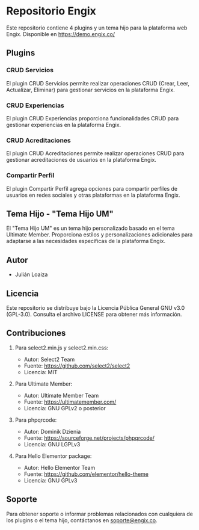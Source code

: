 # Repositorio Engix

Este repositorio contiene 4 plugins y un tema hijo para la plataforma web Engix. Disponible en https://demo.engix.co/

## Plugins

### CRUD Servicios

El plugin CRUD Servicios permite realizar operaciones CRUD (Crear, Leer, Actualizar, Eliminar) para gestionar servicios en la plataforma Engix.

### CRUD Experiencias

El plugin CRUD Experiencias proporciona funcionalidades CRUD para gestionar experiencias en la plataforma Engix.

### CRUD Acreditaciones

El plugin CRUD Acreditaciones permite realizar operaciones CRUD para gestionar acreditaciones de usuarios en la plataforma Engix.

### Compartir Perfil

El plugin Compartir Perfil agrega opciones para compartir perfiles de usuarios en redes sociales y otras plataformas en la plataforma Engix.

## Tema Hijo - "Tema Hijo UM"

El "Tema Hijo UM" es un tema hijo personalizado basado en el tema Ultimate Member. Proporciona estilos y personalizaciones adicionales para adaptarse a las necesidades específicas de la plataforma Engix.

## Autor

- Julián Loaiza

## Licencia

Este repositorio se distribuye bajo la Licencia Pública General GNU v3.0 (GPL-3.0). Consulta el archivo LICENSE para obtener más información.

## Contribuciones

1. Para select2.min.js y select2.min.css:
   - Autor: Select2 Team
   - Fuente: https://github.com/select2/select2
   - Licencia: MIT

2. Para Ultimate Member:
   - Autor: Ultimate Member Team
   - Fuente: https://ultimatemember.com/
   - Licencia: GNU GPLv2 o posterior

3. Para phpqrcode:
   - Autor: Dominik Dzienia
   - Fuente: https://sourceforge.net/projects/phpqrcode/
   - Licencia: GNU LGPLv3

4. Para Hello Elementor package:
   - Autor: Hello Elementor Team
   - Fuente: https://github.com/elementor/hello-theme
   - Licencia: GNU GPLv3


## Soporte

Para obtener soporte o informar problemas relacionados con cualquiera de los plugins o el tema hijo, contáctanos en soporte@engix.co.
